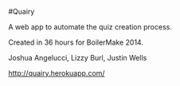 #Quairy

A web app to automate the quiz creation process.

Created in 36 hours for BoilerMake 2014.

Joshua Angelucci,
Lizzy Burl,
Justin Wells

http://quairy.herokuapp.com/
